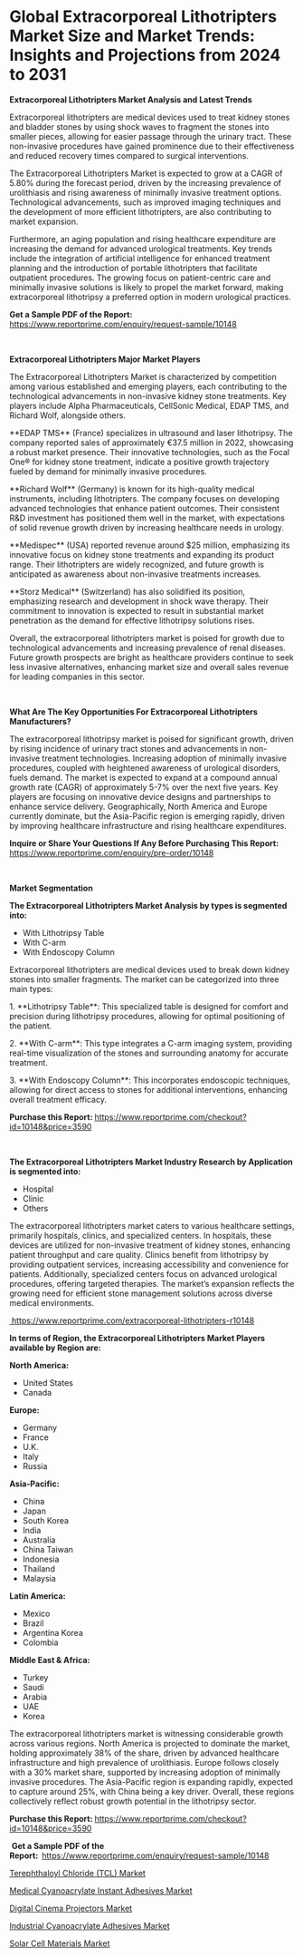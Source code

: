 <p><h1>Global Extracorporeal Lithotripters Market Size and Market Trends: Insights and Projections from 2024 to 2031</h1></p><p><strong>Extracorporeal Lithotripters Market Analysis and Latest Trends</strong></p>
<p><p>Extracorporeal lithotripters are medical devices used to treat kidney stones and bladder stones by using shock waves to fragment the stones into smaller pieces, allowing for easier passage through the urinary tract. These non-invasive procedures have gained prominence due to their effectiveness and reduced recovery times compared to surgical interventions. </p><p>The Extracorporeal Lithotripters Market is expected to grow at a CAGR of 5.80% during the forecast period, driven by the increasing prevalence of urolithiasis and rising awareness of minimally invasive treatment options. Technological advancements, such as improved imaging techniques and the development of more efficient lithotripters, are also contributing to market expansion. </p><p>Furthermore, an aging population and rising healthcare expenditure are increasing the demand for advanced urological treatments. Key trends include the integration of artificial intelligence for enhanced treatment planning and the introduction of portable lithotripters that facilitate outpatient procedures. The growing focus on patient-centric care and minimally invasive solutions is likely to propel the market forward, making extracorporeal lithotripsy a preferred option in modern urological practices.</p></p>
<p><strong>Get a Sample PDF of the Report:&nbsp;</strong> <a href="https://www.reportprime.com/enquiry/request-sample/10148">https://www.reportprime.com/enquiry/request-sample/10148</a></p>
<p>&nbsp;</p>
<p><strong>Extracorporeal Lithotripters Major Market Players</strong></p>
<p><p>The Extracorporeal Lithotripters Market is characterized by competition among various established and emerging players, each contributing to the technological advancements in non-invasive kidney stone treatments. Key players include Alpha Pharmaceuticals, CellSonic Medical, EDAP TMS, and Richard Wolf, alongside others.</p><p>**EDAP TMS** (France) specializes in ultrasound and laser lithotripsy. The company reported sales of approximately €37.5 million in 2022, showcasing a robust market presence. Their innovative technologies, such as the Focal One® for kidney stone treatment, indicate a positive growth trajectory fueled by demand for minimally invasive procedures.</p><p>**Richard Wolf** (Germany) is known for its high-quality medical instruments, including lithotripters. The company focuses on developing advanced technologies that enhance patient outcomes. Their consistent R&D investment has positioned them well in the market, with expectations of solid revenue growth driven by increasing healthcare needs in urology.</p><p>**Medispec** (USA) reported revenue around $25 million, emphasizing its innovative focus on kidney stone treatments and expanding its product range. Their lithotripters are widely recognized, and future growth is anticipated as awareness about non-invasive treatments increases.</p><p>**Storz Medical** (Switzerland) has also solidified its position, emphasizing research and development in shock wave therapy. Their commitment to innovation is expected to result in substantial market penetration as the demand for effective lithotripsy solutions rises.</p><p>Overall, the extracorporeal lithotripters market is poised for growth due to technological advancements and increasing prevalence of renal diseases. Future growth prospects are bright as healthcare providers continue to seek less invasive alternatives, enhancing market size and overall sales revenue for leading companies in this sector.</p></p>
<p>&nbsp;</p>
<p><strong>What Are The Key Opportunities For Extracorporeal Lithotripters Manufacturers?</strong></p>
<p><p>The extracorporeal lithotripsy market is poised for significant growth, driven by rising incidence of urinary tract stones and advancements in non-invasive treatment technologies. Increasing adoption of minimally invasive procedures, coupled with heightened awareness of urological disorders, fuels demand. The market is expected to expand at a compound annual growth rate (CAGR) of approximately 5-7% over the next five years. Key players are focusing on innovative device designs and partnerships to enhance service delivery. Geographically, North America and Europe currently dominate, but the Asia-Pacific region is emerging rapidly, driven by improving healthcare infrastructure and rising healthcare expenditures.</p></p>
<p><strong>Inquire or Share Your Questions If Any Before Purchasing This Report:</strong> <a href="https://www.reportprime.com/enquiry/pre-order/10148">https://www.reportprime.com/enquiry/pre-order/10148</a></p>
<p>&nbsp;</p>
<p><strong>Market Segmentation</strong></p>
<p><strong>The Extracorporeal Lithotripters Market Analysis by types is segmented into:</strong></p>
<p><ul><li>With Lithotripsy Table</li><li>With C-arm</li><li>With Endoscopy Column</li></ul></p>
<p><p>Extracorporeal lithotripters are medical devices used to break down kidney stones into smaller fragments. The market can be categorized into three main types: </p><p>1. **Lithotripsy Table**: This specialized table is designed for comfort and precision during lithotripsy procedures, allowing for optimal positioning of the patient.</p><p>  </p><p>2. **With C-arm**: This type integrates a C-arm imaging system, providing real-time visualization of the stones and surrounding anatomy for accurate treatment.</p><p>3. **With Endoscopy Column**: This incorporates endoscopic techniques, allowing for direct access to stones for additional interventions, enhancing overall treatment efficacy.</p></p>
<p><strong>Purchase this Report:&nbsp;</strong><a href="https://www.reportprime.com/checkout?id=10148&price=3590">https://www.reportprime.com/checkout?id=10148&price=3590</a></p>
<p>&nbsp;</p>
<p><strong>The Extracorporeal Lithotripters Market Industry Research by Application is segmented into:</strong></p>
<p><ul><li>Hospital</li><li>Clinic</li><li>Others</li></ul></p>
<p><p>The extracorporeal lithotripters market caters to various healthcare settings, primarily hospitals, clinics, and specialized centers. In hospitals, these devices are utilized for non-invasive treatment of kidney stones, enhancing patient throughput and care quality. Clinics benefit from lithotripsy by providing outpatient services, increasing accessibility and convenience for patients. Additionally, specialized centers focus on advanced urological procedures, offering targeted therapies. The market’s expansion reflects the growing need for efficient stone management solutions across diverse medical environments.</p></p>
<p><a href="https://www.reportprime.com/extracorporeal-lithotripters-r10148">&nbsp;https://www.reportprime.com/extracorporeal-lithotripters-r10148</a></p>
<p><strong>In terms of Region, the Extracorporeal Lithotripters Market Players available by Region are:</strong></p>
<p>
    <p> <strong> North America: </strong>
        <ul>
            <li>United States</li>
            <li>Canada</li>
        </ul>
        </p> 
    <p> <strong> Europe: </strong>
        <ul>
            <li>Germany</li>
            <li>France</li>
            <li>U.K.</li>
            <li>Italy</li>
            <li>Russia</li>
        </ul>
        </p> 
    <p> <strong> Asia-Pacific: </strong>
        <ul>
            <li>China</li>
            <li>Japan</li>
            <li>South Korea</li>
            <li>India</li>
            <li>Australia</li>
            <li>China Taiwan</li>
            <li>Indonesia</li>
            <li>Thailand</li>
            <li>Malaysia</li>
        </ul>
        </p> 
    <p> <strong> Latin America: </strong>
        <ul>
            <li>Mexico</li>
            <li>Brazil</li>
            <li>Argentina Korea</li>
            <li>Colombia</li>
        </ul>
        </p> 
    <p> <strong> Middle East & Africa: </strong>
        <ul>
            <li>Turkey</li>
            <li>Saudi</li>
            <li>Arabia</li>
            <li>UAE</li>
            <li>Korea</li>
        </ul>
    </p>
    </p>
<p><p>The extracorporeal lithotripters market is witnessing considerable growth across various regions. North America is projected to dominate the market, holding approximately 38% of the share, driven by advanced healthcare infrastructure and high prevalence of urolithiasis. Europe follows closely with a 30% market share, supported by increasing adoption of minimally invasive procedures. The Asia-Pacific region is expanding rapidly, expected to capture around 25%, with China being a key driver. Overall, these regions collectively reflect robust growth potential in the lithotripsy sector.</p></p>
<p><strong>Purchase this Report: </strong><a href="https://www.reportprime.com/checkout?id=10148&price=3590">https://www.reportprime.com/checkout?id=10148&price=3590</a></p>
<p>&nbsp;<strong>Get a Sample PDF of the Report:&nbsp;&nbsp;</strong><a href="https://www.reportprime.com/enquiry/request-sample/10148">https://www.reportprime.com/enquiry/request-sample/10148</a></p>
<p><strong></strong></p>
<p><p><a href="https://issuu.com/reportprime-2/docs/terephthaloyl-chloride-tcl-market-s_ae71c3db8cc1eb">Terephthaloyl Chloride (TCL) Market</a></p><p><a href="https://medium.com/@lucas.russell0876/the-medical-cyanoacrylate-instant-adhesives-market-has-experienced-impressive-growth-in-recent-a7b85465d87a">Medical Cyanoacrylate Instant Adhesives Market</a></p><p><a href="https://www.linkedin.com/pulse/digital-cinema-projectors-market-overview-regional-outlook-competitive-hfn9c?trackingId=jLyKTna8R1yaHtF1uoJLrw%3D%3D">Digital Cinema Projectors Market</a></p><p><a href="https://medium.com/@lucas.russell0876/the-global-industrial-cyanoacrylate-adhesives-market-is-projected-to-experience-an-annual-growth-00629abdfc19?postPublishedType=initial">Industrial Cyanoacrylate Adhesives Market</a></p><p><a href="https://issuu.com/reportprime-2/docs/solar-cell-materials-market-size-20_49d79e0131a62e">Solar Cell Materials Market</a></p></p>